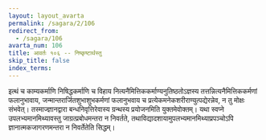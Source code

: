 ```yaml
---
layout: layout_avarta
permalink: /sagara/2/106
redirect_from:
  - /sagara/106
avarta_num: 106
title: आवर्तः १०६ -- निष्कृष्टार्थस्तु
skip_title: false
index_terms: 
---
```


इत्थं च काम्यकर्माणि निषिद्धकर्माणि च
विहाय नित्यनैमित्तिककर्माण्यनुतिष्ठतोऽज्ञस्य तत्तन्नित्यनैमित्तिककर्मणां फलानुभावाय, जन्मान्तरार्जितशुभाशुभकर्मणां फलानुभवाय च प्रत्येकमनेकशरीराण्युत्पद्येरन्नेव, न तु मोक्षः संभवेत्। तस्माज्ज्ञानद्वारा बन्धनिवृत्तिरेवास्य ग्रन्थस्य
प्रयोजनमिति युक्तमेवोक्तम्। यथा स्वप्ने उपलभ्यमानमिथ्यावस्तु जाग्रत्प्रबोधमन्तरा न निवर्तते, तथाविद्यादशायामुपलभ्यमानमिथ्याप्रपञ्चोऽपि ज्ञानात्मकजागरणमन्तरा न निवर्तेतेति सिद्धम्।

